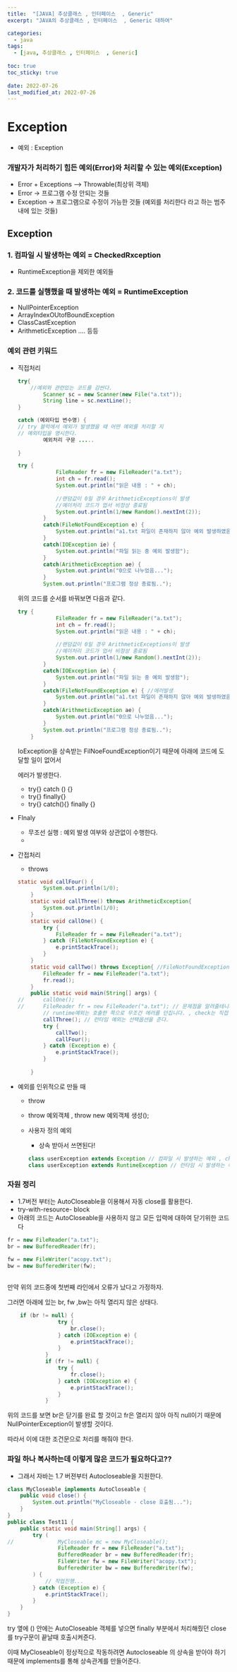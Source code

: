 ```yaml
---
title:  "[JAVA] 추상클래스 , 인터페이스  , Generic"
excerpt: "JAVA의 추상클래스 , 인터페이스  , Generic 대하여"

categories:
  - java
tags:
  - [java, 추상클래스 , 인터페이스  , Generic]
  
toc: true
toc_sticky: true
 
date: 2022-07-26
last_modified_at: 2022-07-26
---
```

# Exception

- 예외 : Exception

### 개발자가 처리하기 힘든 예외(Error)와 처리할 수 있는 예외(Exception)

- Error + Exceptions —> Throwable(최상위 객체)
- Error → 프로그램 수정 안되는 것들
- Exception → 프로그램으로 수정이 가능한 것들 (예외를 처리한다 라고 하는 범주내에 있는 것들)

## Exception

### 1. 컴파일 시 발생하는 예외  = CheckedRxception

- RuntimeException을 제외한 예외들

### 2. 코드를 실행했을 때 발생하는 예외  = RuntimeException

- NullPointerException
- ArrayIndexOUtofBoundException
- ClassCastException
- ArithmeticException …. 등등

### 예외 관련 키워드

- 직접처리
    
    ```java
    try{
    	//예외와 관련있는 코드를 감싼다. 
    		Scanner sc = new Scanner(new File("a.txt"));
    		String line = sc.nextLine();
    }
    
    catch (예외타입 변수명) {  
    // try 블럭에서 예외가 발생했을 때 어떤 예외를 처리할 지 
    // 예외타입을 명시한다.
    		예외처리 구문 .....												 
    	
    }
    ```
    
    ```java
    try {
    			FileReader fr = new FileReader("a.txt");
    			int ch = fr.read();
    			System.out.println("읽은 내용 : " + ch);
    		
    			//랜덤값이 0일 경우 ArithmeticExceptions이 발생
    			//예이처리 코드가 업서 비정상 종료됨
    			System.out.println(1/new Random().nextInt(2));
    		} 
    		catch(FileNotFoundException e) { 
    			System.out.println("a1.txt 파일이 존재하지 않아 예외 발생하였음");
    		} 
    		catch(IOException ie) {
    			System.out.println("파일 읽는 중 예외 발생함");
    		} 
    		catch(ArithmeticException ae) {
    			System.out.println("0으로 나누었음...");
    		}
    		System.out.println("프로그램 정상 종료됨..");
    
    ```
    
    위의 코드를 순서를 바꿔보면 다음과 같다. 
    
    ```java
    try {
    			FileReader fr = new FileReader("a.txt");
    			int ch = fr.read();
    			System.out.println("읽은 내용 : " + ch);
    		
    			//랜덤값이 0일 경우 ArithmeticExceptions이 발생
    			//예이처리 코드가 업서 비정상 종료됨
    			System.out.println(1/new Random().nextInt(2));
    		} 
    		catch(IOException ie) {
    			System.out.println("파일 읽는 중 예외 발생함");
    		} 
    		catch(FileNotFoundException e) { //에러발생
    			System.out.println("a1.txt 파일이 존재하지 않아 예외 발생하였음");
    		} 
    		catch(ArithmeticException ae) {
    			System.out.println("0으로 나누었음...");
    		}
    		System.out.println("프로그램 정상 종료됨..");
    	}
    ```
    
    IoException을 상속받는 FilNoeFoundException이기 때문에 아래에 코드에 도달할 일이 없어서 
    
    에러가 발생한다. 
    
    - try{} catch () {}
    - try{} finally{}
    - try{} catch(){} finally {}
- FInaly
    - 무조선 실행 : 예외 발생 여부와 상관없이 수행한다.
    - 
- 간접처리
    - throws
    
    ```java
    static void callFour() {
    		System.out.println(1/0);
    	}
    	static void callThree() throws ArithmeticException{
    		System.out.println(1/0);
    	}
    	static void callOne() {
    		try {
    			FileReader fr = new FileReader("a.txt");
    		} catch (FileNotFoundException e) {
    			e.printStackTrace();
    		}
    	}
    	static void callTwo() throws Exception{ //FileNotFoundException , IOException{
    		FileReader fr = new FileReader("a.txt");
    		fr.read();
    	}
    	public static void main(String[] args) {
    //		callOne();
    //		FileReader fr = new FileReader("a.txt"); // 문제점을 알려줄테니까 처리해줘
    		// runtime예외는 호출한 쪽으로 무조건 에러를 던집니다. , check는 직접 던져줘야됩니다. 
    		callThree(); // 런타임 예외는 선택옵션을 준다. 
    		try {
    			callTwo();	
    			callFour();
    		} catch (Exception e) {
    			e.printStackTrace();
    		}
    		
    	}
    ```
    
- 예외를 인위적으로 만들 때
    - throw
    - throw 예외객체 , throw new 예외객체 생성();
    - 사용자 정의 예외
        - 상속 받아서 쓰면된다!
        
        ```java
        class userException extends Exception // 컴파일 시 발생하는 예외 , checkedException
        class userException extends RuntimeException // 런타임 시 발생하는 예외 , UncheckedException
        
        ```
        

### 자원 정리

- 1.7버전 부터는 AutoCloseable을 이용해서 자동 close를 활용한다.
- try-with-resource- block
- 아래의 코드는 AutoCloseable을 사용하지 않고 모든 입력에 대하여 닫기위한 코드다

```java
fr = new FileReader("a.txt");
br = new BufferedReader(fr);
			
fw = new FileWriter("acopy.txt");
bw = new BufferedWriter(fw);
			
```

만약 위의 코드중에 첫번째 라인에서 오류가 났다고 가정하자.

그러면 아래에 있는 br, fw ,bw는 아직 열리지 않은 상태다. 

```java
	if (br != null) {
				try {
					br.close();
				} catch (IOException e) {
					e.printStackTrace();
				}
			}
			if (fr != null) {
				try {
					fr.close();
				} catch (IOException e) {
					e.printStackTrace();
				}
			}
```

위의 코드를 보면 br은 닫기를 완료 할 것이고 fr은 열리지 않아 아직 null이기 때문에 NullPointerException이 발생할 것이다. 

따라서 이에 대한 조건문으로 처리를 해줘야 한다. 

### 파일 하나 복사하는데 이렇게 많은 코드가 필요하다고??

- 그래서 자바는 1.7 버젼부터 Autocloseable을 지원한다.

```java
class MyCloseable implements AutoCloseable {
	public void close() {
		System.out.println("MyCloseable - close 호출됨...");
	}
}
public class Test11 {
	public static void main(String[] args) {
		try (
//				MyCloseable mc = new MyCloseable();
				FileReader fr = new FileReader("a.txt");
				BufferedReader br = new BufferedReader(fr);
				FileWriter fw = new FileWriter("acopy.txt");
				BufferedWriter bw = new BufferedWriter(fw);
		) {
			// 작업진행...
		} catch (Exception e) {
			e.printStackTrace();
		}
	}
}
```

try 옆에 () 안에는 AutoCloseable 객체를 넣으면  finally 부분에서 처리해줬던 close를 try구문이 끝날때 호출시켜준다. 

이때 MyCloseable이 정상적으로 작동하려면 Autocloseable 의 상속을 받아야 하기 때문에 implements를 통해 상속관계를 만들어준다.